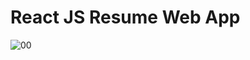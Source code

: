 # React JS Resume Web App

![00](https://user-images.githubusercontent.com/74061946/109416135-a68cf400-79bc-11eb-8c59-213ed37d2de7.png)
